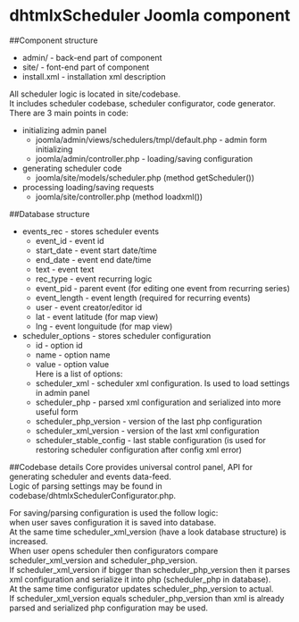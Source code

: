 # dhtmlxScheduler Joomla component

##Component structure
*  admin/ - back-end part of component
*  site/ - font-end part of component
*  install.xml - installation xml description

All scheduler logic is located in site/codebase.  
It includes scheduler codebase, scheduler configurator, code generator.
There are 3 main points in code:  
*  initializing admin panel  
     +  joomla/admin/views/schedulers/tmpl/default.php - admin form initializing  
     +  joomla/admin/controller.php - loading/saving configuration  
*  generating scheduler code  
     +  joomla/site/models/scheduler.php (method getScheduler())  
*  processing loading/saving requests  
     +  joomla/site/controller.php (method loadxml())  


##Database structure  
*  events_rec - stores scheduler events  
      +  event\_id - event id  
      +  start\_date - event start date/time  
      +  end\_date - event end date/time  
      +  text - event text  
      +  rec\_type - event recurring logic  
      +  event\_pid - parent event (for editing one event from recurring series)  
      +  event\_length - event length (required for recurring events)  
      +  user - event creator/editor id  
      +  lat - event latitude (for map view)  
      +  lng - event longuitude (for map view)  
*  scheduler_options - stores scheduler configuration  
      +  id - option id  
      +  name - option name  
      +  value - option value  
Here is a list of options:  
      +  scheduler\_xml - scheduler xml configuration. Is used to load settings in admin panel  
      +  scheduler\_php - parsed xml configuration and serialized into more useful form  
      +  scheduler\_php\_version - version of the last php configuration  
      +  scheduler\_xml\_version - version of the last xml configuration  
      +  scheduler\_stable\_config - last stable configuration (is used for restoring scheduler configuration after config xml error)  


##Codebase details
Core provides universal control panel, API for generating scheduler and events data-feed.  
Logic of parsing settings may be found in codebase/dhtmlxSchedulerConfigurator.php.  

For saving/parsing configuration is used the follow logic:  
when user saves configuration it is saved into database.  
At the same time scheduler\_xml\_version (have a look database structure) is increased.  
When user opens scheduler then configurators compare scheduler\_xml\_version and scheduler\_php\_version.  
If scheduler\_xml\_version if bigger than scheduler\_php\_version then it parses xml configuration and serialize it into php (scheduler\_php in database).  
At the same time configurator updates scheduler_php_version to actual.  
If scheduler\_xml\_version equals scheduler\_php\_version than xml is already parsed and serialized php configuration may be used.  